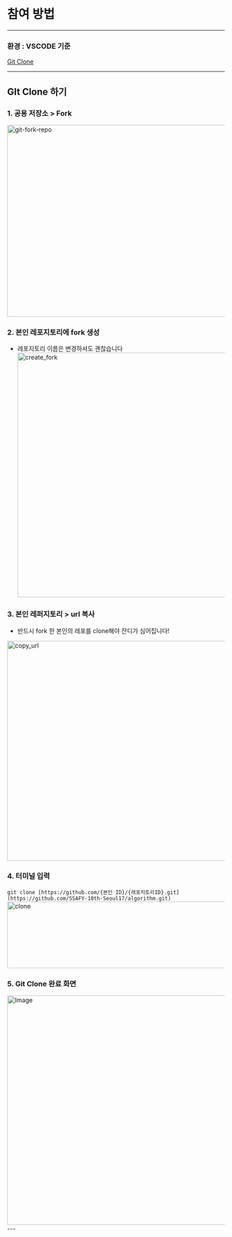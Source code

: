 # 참여 방법

---

### 환경 : VSCODE 기준

[Git Clone](#GIt-Clone-하기)
<br>


---

## GIt Clone 하기

### 1. 공용 저장소 > Fork
<img width="1192" height="443" alt="git-fork-repo" src="https://github.com/user-attachments/assets/e13653c5-37a2-4a04-a80a-34374cb6c3ff" />

### 2. 본인 레포지토리에 fork 생성
- 레포지토리 이름은 변경하셔도 괜찮습니다
  <img width="786" height="565" alt="create_fork" src="https://github.com/user-attachments/assets/283bfa2e-2c3f-4e29-b70e-65f7dec6bde6" />


### 3. 본인 레퍼지토리 > url 복사
- 반드시 fork 한 본인의 레포를 clone해야 잔디가 심어집니다!
<img width="911" height="508" alt="copy_url" src="https://github.com/user-attachments/assets/59fdfeac-458c-42fd-9483-cc29961e817a" />


### 4. 터미널 입력
`git clone [https://github.com/{본인 ID}/{레포지토리ID}.git](https://github.com/SSAFY-10th-Seoul17/algorithm.git)`
<img width="515" height="154" alt="clone" src="https://github.com/user-attachments/assets/6aa31ace-ef0c-4939-93bb-01a24d529b26" />


### 5. Git Clone 완료 화면
<img width="998" height="530" alt="Image" src="https://github.com/user-attachments/assets/f236245d-b32e-42f7-a48a-495614c0f27d" />
---